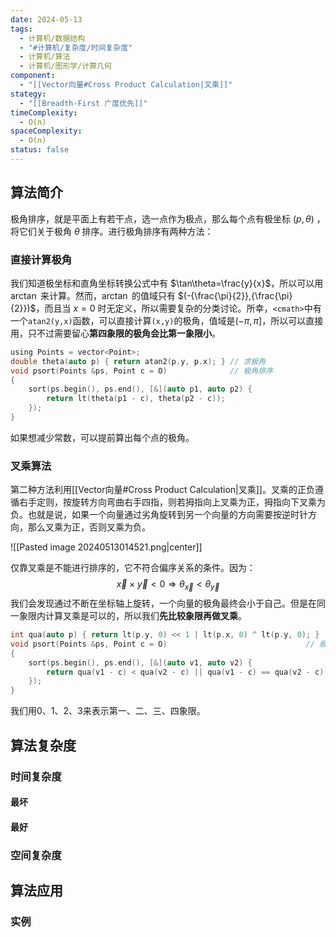 ```yaml
---
date: 2024-05-13
tags:
  - 计算机/数据结构
  - "#计算机/复杂度/时间复杂度"
  - 计算机/算法
  - 计算机/图形学/计算几何
component:
  - "[[Vector向量#Cross Product Calculation|叉乘]]"
stategy:
  - "[[Breadth-First 广度优先]]"
timeComplexity:
  - O(n)
spaceComplexity:
  - O(n)
status: false
---
```

## 算法简介
极角排序，就是平面上有若干点，选一点作为极点，那么每个点有极坐标 $(p,\theta)$ ，将它们关于极角 $\theta$ 排序。进行极角排序有两种方法：

### 直接计算极角
我们知道极坐标和直角坐标转换公式中有 $\tan\theta=\frac{y}{x}$，所以可以用 $\arctan$ 来计算。然而，$\arctan$ 的值域只有 $(-{\frac{\pi}{2}},{\frac{\pi}{2}})$，而且当 $x=0$
 时无定义，所以需要复杂的分类讨论。所幸，`<cmath>`中有一个`atan2(y,x)`函数，可以直接计算`(x,y)`的极角，值域是$(-\pi,\pi]$，所以可以直接用，只不过需要留心**第四象限的极角会比第一象限小**。

```c
using Points = vector<Point>;
double theta(auto p) { return atan2(p.y, p.x); } // 求极角
void psort(Points &ps, Point c = O)              // 极角排序
{
    sort(ps.begin(), ps.end(), [&](auto p1, auto p2) {
        return lt(theta(p1 - c), theta(p2 - c));
    });
}
```

如果想减少常数，可以提前算出每个点的极角。
### 叉乘算法
第二种方法利用[[Vector向量#Cross Product Calculation|叉乘]]。叉乘的正负遵循右手定则，按旋转方向弯曲右手四指，则若拇指向上叉乘为正，拇指向下叉乘为负。也就是说，如果一个向量通过劣角旋转到另一个向量的方向需要按逆时针方向，那么叉乘为正，否则叉乘为负。

![[Pasted image 20240513014521.png|center]]

仅靠叉乘是不能进行排序的，它不符合偏序关系的条件。因为：
$$
\vec{x}\times\vec{y}<0 \Rightarrow \theta_{\vec{x}}<\theta_{\vec{y}}
$$
我们会发现通过不断在坐标轴上旋转，一个向量的极角最终会小于自己。但是在同一象限内计算叉乘是可以的，所以我们**先比较象限再做叉乘**。

```c
int qua(auto p) { return lt(p.y, 0) << 1 | lt(p.x, 0) ^ lt(p.y, 0); }    // 求象限
void psort(Points &ps, Point c = O)                               // 极角排序
{
    sort(ps.begin(), ps.end(), [&](auto v1, auto v2) {
        return qua(v1 - c) < qua(v2 - c) || qua(v1 - c) == qua(v2 - c) && lt(cross(v1 - c, v2 - c), 0);
    });
}
```

我们用0、1、2、3来表示第一、二、三、四象限。
## 算法复杂度

### 时间复杂度

#### 最坏

#### 最好

### 空间复杂度

## 算法应用

### 实例